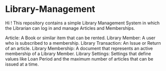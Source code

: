 # Library-Management

Hi ! This repository contains  a simple Library Management System in which the Librarian can log in and manage Articles and Memberships. 

Article: A Book or similar item that can be rented.
Library Member: A user who is subscribed to a membership.
Library Transaction: An Issue or Return of an article.
Library Membership: A document that represents an active membership of a Library Member.
Library Settings: Settings that define values like Loan Period and the maximum number of articles that can be issued at a time.
